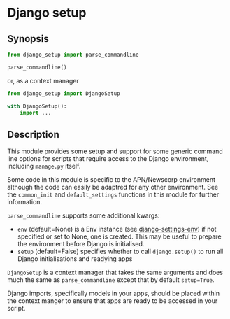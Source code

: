 # Django setup
## Synopsis
```python
from django_setup import parse_commandline

parse_commandline()
```
or, as a context manager
```python
from django_setup import DjangoSetup

with DjangoSetup():
    import ...
```

## Description
This module provides some setup and support for some generic command line options
for scripts that require access to the Django environment, including `manage.py` itself.

Some code in this module is specific to the APN/Newscorp environment although the
code can easily be adaptred for any other environment.
See the `common_init` and `default_settings` functions in this module for further information.

`parse_commandline` supports some additional kwargs:

- `env` (default=None) is a Env instance (see [django-settings-env](https://pypi.org/project/django-settings-env/))
  if not specified or set to None, one is created. This may be useful to prepare the environment before Django is
  initialised.
- `setup` (default=False) specifies whether to call `django.setup()` to run all Django initialisations and
  readying apps

`DjangoSetup` is a context manager that takes the same arguments and does much the same as `parse_commandline`
except that by default `setup=True`.

Django imports, specifically models in your apps, should be placed within the context manger
to ensure that apps are ready to be accessed in your script.
